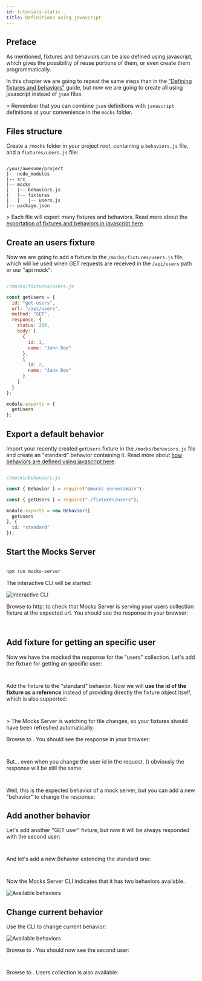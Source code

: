 ```yaml
---
id: tutorials-static
title: Definitions using javascript
---
```

## Preface

As mentioned, fixtures and behaviors can be also defined using javascript, which gives the possibility of reuse portions of them, or even create them programmatically.

In this chapter we are going to repeat the same steps than in the ["Defining fixtures and behaviors"](guides-defining-fixtures) guide, but now we are going to create all using javascript instead of `json` files.

&gt; Remember that you can combine `json` definitions with `javascript` definitions at your convenience in the `mocks` folder.

## Files structure

Create a `/mocks` folder in your project root, containing a `behaviors.js` file, and a `fixtures/users.js` file:

```

/your/awesome/project
|-- node_modules
|-- src
|-- mocks
|   |-- behaviors.js
|   |-- fixtures
|   |   |-- users.js
|-- package.json

```

&gt; Each file will export many fixtures and behaviors. Read more about the [exportation of fixtures and behaviors in javascript here](guides-organizing-the-definitions).

## Create an users fixture

Now we are going to add a fixture to the `/mocks/fixtures/users.js` file, which will be used when GET requests are received in the `/api/users` path or our "api mock":

```javascript

//mocks/fixtures/users.js

const getUsers = {
  id: "get-users",
  url: "/api/users",
  method: "GET",
  response: {
    status: 200,
    body: [
      {
        id: 1,
        name: "John Doe"
      },
      {
        id: 2,
        name: "Jane Doe"
      }
    ]
  }
};

module.exports = {
  getUsers
};

```

## Export a default behavior

Import your recently created `getUsers` fixture in the `/mocks/behaviors.js` file and create an "standard" behavior containing it. Read more about [how behaviors are defined using javascript here](get-started-behaviors).

```javascript

//mocks/behaviors.js

const { Behavior } = require("@mocks-server/main");

const { getUsers } = require("./fixtures/users");

module.exports = new Behavior([
  getUsers
], {
  id: "standard"
});

```

## Start the Mocks Server

```bash

npm run mocks-server

```

The interactive CLI will be started:

![Interactive CLI](/img/tutorials-static-01.png)

Browse to http: to check that Mocks Server is serving your users collection fixture at the expected url. You should see the response in your browser:

```json



```

## Add fixture for getting an specific user

Now we have the mocked the response for the "users" collection. Let's add the fixture for getting an specific user:

```javascript



```

Add the fixture to the "standard" behavior. Now we will **use the id of the fixture as a reference** instead of providing directly the fixture object itself, which is also supported:

```javascript



```

&gt; The Mocks Server is watching for file changes, so your fixtures should have been refreshed automatically.

Browse to . You should see the response in your browser:

```json



```

But... even when you change the user id in the request, () obviously the response will be still the same:

```json



```

Well, this is the expected behavior of a mock server, but you can add a new "behavior" to change the response:

## Add another behavior

Let's add another "GET user" fixture, but now it will be always responded with the second user:

```javascript



```

And let's add a new Behavior extending the standard one:

```javascript



```

Now the Mocks Server CLI indicates that it has two behaviors available.

![Available behaviors](/img/tutorials-static-02.png)

## Change current behavior

Use the CLI to change current behavior:

![Available behaviors](/img/tutorials-static-03.gif)

Browse to . You should now see the second user:

```json



```

Browse to . Users collection is also available:

```json



```
